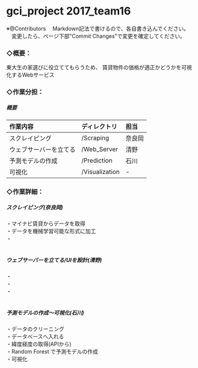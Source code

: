 # gci_project  2017_team16
※@Contributors
　Markdown記法で書けるので、各自書き込んでください。<br>
　変更したら、ぺージ下部"Commit Changes"で変更を確定してください。<br>

### ◇概要：<br>
東大生の家選びに役立ててもらうため、
賃貸物件の価格が適正かどうかを可視化するWebサービス<br>

### ◇作業分担：

##### 概要

|作業内容|ディレクトリ|担当|
|:--|:--|:--|
|スクレイピング|/Scraping|奈良岡|
|ウェブサーバーを立てる|/Web_Server|清野|
|予測モデルの作成|/Prediction|石川|
|可視化|/Visualization|-|

### ◇作業詳細：

##### スクレイピング(奈良岡)<br>
・マイナビ賃貸からデータを取得<br>
・データを機械学習可能な形式に加工<br>
・<br>
<br>

##### ウェブサーバーを立てる/UIを設計(清野)<br>
・<br>
・<br>
・<br>
<br>

##### 予測モデルの作成～可視化(石川)<br>
・データのクリーニング<br>
・データベースへ入れる<br>
・緯度経度の取得(APIから)<br>
・Random Forest で予測モデルの作成<br>
・可視化<br>
<br>
